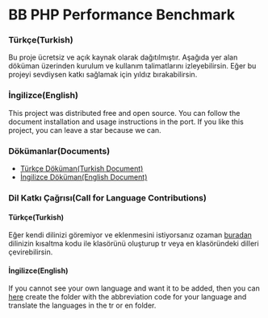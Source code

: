 # BB PHP Performance Benchmark

### Türkçe(Turkish)

Bu proje ücretsiz ve açık kaynak olarak dağıtılmıştır. Aşağıda yer alan döküman üzerinden kurulum ve kullanım talimatlarını izleyebilirsin. Eğer bu projeyi sevdiysen katkı sağlamak için yıldız bırakabilirsin.

### İngilizce(English)

This project was distributed free and open source. You can follow the document installation and usage instructions in the port. If you like this project, you can leave a star because we can.

### Dökümanlar(Documents)

* [Türkçe Döküman(Turkish Document)](https://github.com/ismail0234/php-performance-benchmark/blob/master/documents/TR.md)
* [İngilizce Döküman(English Document)](https://github.com/ismail0234/php-performance-benchmark/blob/master/documents/EN.md)

### Dil Katkı Çağrısı(Call for Language Contributions)

#### Türkçe(Turkish)

Eğer kendi dilinizi göremiyor ve eklenmesini istiyorsanız ozaman [buradan](https://github.com/ismail0234/php-performance-benchmark/blob/master/application/language/) dilinizin kısaltma kodu ile klasörünü oluşturup tr veya en klasöründeki dilleri çevirebilirsin.

#### İngilizce(English)

If you cannot see your own language and want it to be added, then you can [here](https://github.com/ismail0234/php-performance-benchmark/blob/master/application/language/) create the folder with the abbreviation code for your language and translate the languages in the tr or en folder.
